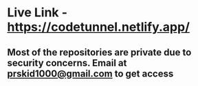 # Live Link - https://codetunnel.netlify.app/

## Most of the repositories are private due to security concerns. Email at prskid1000@gmail.com to get access
